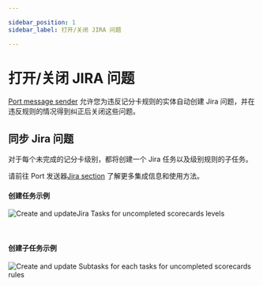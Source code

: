 ```yaml
---

sidebar_position: 1
sidebar_label: 打开/关闭 JIRA 问题

---
```


# 打开/关闭 JIRA 问题

[Port message sender](https://github.com/marketplace/actions/port-sender) 允许您为违反记分卡规则的实体自动创建 Jira 问题，并在违反规则的情况得到纠正后关闭这些问题。

## 同步 Jira 问题

对于每个未完成的记分卡级别，都将创建一个 Jira 任务以及级别规则的子任务。

请前往 Port 发送器[Jira section](https://github.com/marketplace/actions/port-sender#manage-scorecards-with-jira-issues) 了解更多集成信息和使用方法。

#### 创建任务示例

![Create and updateJira Tasks for uncompleted scorecards levels](/img/scorecards/jira/jira-sync-task.png)

<br/>

#### 创建子任务示例

![Create and update Subtasks for each tasks for uncompleted scorecards rules](/img/scorecards/jira/jira-sync-subtask.png)